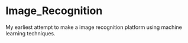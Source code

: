 # Image_Recognition
 My earliest attempt to make a image recognition platform using machine learning techniques.
